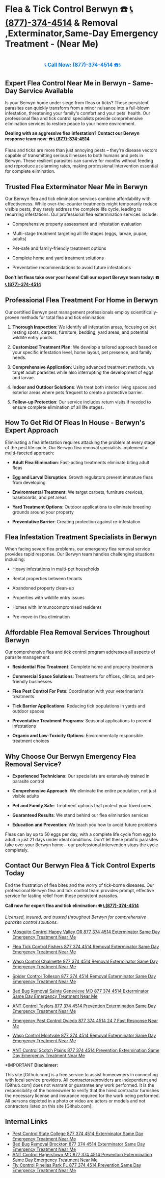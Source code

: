 # Flea & Tick Control Berwyn ☎️ [📞 (877)-374-4514](https://pest-control-4514.netlify.app) & Removal ,Exterminator,Same-Day Emergency Treatment - (Near Me) 
# 

<p align="center" style="font-size: 1.2em; font-weight: bold; margin: 20px 0;">
  <a href="https://pest-control-4514.netlify.app" target="_blank" style="color: #007BFF; text-decoration: none;">📞 Call Now: (877)-374-4514 ☎️💧</a>
</p>

## Expert Flea Control Near Me in Berwyn - Same-Day Service Available

Is your Berwyn home under siege from fleas or ticks? These persistent parasites can quickly transform from a minor nuisance into a full-blown infestation, threatening your family's comfort and your pets' health. Our professional flea and tick control specialists provide comprehensive elimination services to restore peace to your home environment.

**Dealing with an aggressive flea infestation? Contact our Berwyn response team now: ☎️ [📞 (877)-374-4514](https://pest-control-4514.netlify.app)**

Fleas and ticks are more than just annoying pests – they're disease vectors capable of transmitting serious illnesses to both humans and pets in Berwyn. These resilient parasites can survive for months without feeding and reproduce at alarming rates, making professional intervention essential for complete elimination.

## Trusted Flea Exterminator Near Me in Berwyn

Our Berwyn flea and tick elimination services combine affordability with effectiveness. While over-the-counter treatments might temporarily reduce visible pests, they rarely address the complete life cycle, leading to recurring infestations. Our professional flea extermination services include:

- Comprehensive property assessment and infestation evaluation  

- Multi-stage treatment targeting all life stages (eggs, larvae, pupae, adults)  

- Pet-safe and family-friendly treatment options  

- Complete home and yard treatment solutions  

- Preventative recommendations to avoid future infestations  

**Don't let fleas take over your home! Call our expert Berwyn team today: ☎️ [📞 (877)-374-4514](https://pest-control-4514.netlify.app)**

## Professional Flea Treatment For Home in Berwyn

Our certified Berwyn pest management professionals employ scientifically-proven methods for total flea and tick elimination:

1. **Thorough Inspection**: We identify all infestation areas, focusing on pet resting spots, carpets, furniture, bedding, yard areas, and potential wildlife entry points.  

2. **Customized Treatment Plan**: We develop a tailored approach based on your specific infestation level, home layout, pet presence, and family needs.  

3. **Comprehensive Application**: Using advanced treatment methods, we target adult parasites while also interrupting the development of eggs and larvae.  

4. **Indoor and Outdoor Solutions**: We treat both interior living spaces and exterior areas where pets frequent to create a protective barrier.  

5. **Follow-up Protection**: Our service includes return visits if needed to ensure complete elimination of all life stages.  

## How To Get Rid Of Fleas In House - Berwyn's Expert Approach

Eliminating a flea infestation requires attacking the problem at every stage of the pest life cycle. Our Berwyn flea removal specialists implement a multi-faceted approach:

- **Adult Flea Elimination**: Fast-acting treatments eliminate biting adult fleas  

- **Egg and Larval Disruption**: Growth regulators prevent immature fleas from developing  

- **Environmental Treatment**: We target carpets, furniture crevices, baseboards, and pet areas  

- **Yard Treatment Options**: Outdoor applications to eliminate breeding grounds around your property  

- **Preventative Barrier**: Creating protection against re-infestation  

## Flea Infestation Treatment Specialists in Berwyn

When facing severe flea problems, our emergency flea removal service provides rapid response. Our Berwyn team handles challenging situations including:

- Heavy infestations in multi-pet households  

- Rental properties between tenants  

- Abandoned property clean-up  

- Properties with wildlife entry issues  

- Homes with immunocompromised residents  

- Pre-move-in flea elimination  

## Affordable Flea Removal Services Throughout Berwyn

Our comprehensive flea and tick control program addresses all aspects of parasite management:

- **Residential Flea Treatment**: Complete home and property treatments  

- **Commercial Space Solutions**: Treatments for offices, clinics, and pet-friendly businesses  

- **Flea Pest Control For Pets**: Coordination with your veterinarian's treatments  

- **Tick Barrier Applications**: Reducing tick populations in yards and outdoor spaces  

- **Preventative Treatment Programs**: Seasonal applications to prevent infestations  

- **Organic and Low-Toxicity Options**: Environmentally responsible treatment choices  

## Why Choose Our Berwyn Emergency Flea Removal Service?

- **Experienced Technicians**: Our specialists are extensively trained in parasite control  

- **Comprehensive Approach**: We eliminate the entire population, not just visible adults  

- **Pet and Family Safe**: Treatment options that protect your loved ones  

- **Guaranteed Results**: We stand behind our flea elimination services  

- **Education and Prevention**: We teach you how to avoid future problems  

Fleas can lay up to 50 eggs per day, with a complete life cycle from egg to adult in just 21 days under ideal conditions. Don't let these prolific parasites take over your Berwyn home – our professional intervention stops the cycle completely.

## Contact Our Berwyn Flea & Tick Control Experts Today

End the frustration of flea bites and the worry of tick-borne diseases. Our professional Berwyn flea and tick control team provides prompt, effective service for lasting relief from these persistent parasites.

**Call now for expert flea and tick elimination: ☎️ [📞 (877)-374-4514](https://pest-control-4514.netlify.app)**

*Licensed, insured, and trusted throughout Berwyn for comprehensive parasite control solutions.*


- [Mosquito Control Happy Valley OR 877 374 4514 Exterminator Same Day Emergency Treatment Near Me](https://github.com/allyoucaneatsushiin/pest-control/blob/main/Mosquito-Control-Happy-Valley-OR-877-374-4514-Exterminator-Same-Day-Emergency-Treatment-Near-Me.md)
- [Flea Tick Control Fishers 877 374 4514 Removal Exterminator Same Day Emergency Treatment Near Me](https://github.com/allyoucaneatsushiin/pest-control/blob/main/Flea-Tick-Control-Fishers-877-374-4514-Removal-Exterminator-Same-Day-Emergency-Treatment-Near-Me.md)
- [Wasp Control Chalmette 877 374 4514 Removal Exterminator Same Day Emergency Treatment Near Me](https://github.com/allyoucaneatsushiin/pest-control/blob/main/Wasp-Control-Chalmette-877-374-4514-Removal-Exterminator-Same-Day-Emergency-Treatment-Near-Me.md)


- [Spider Control Tolleson 877 374 4514 Removal Exterminator Same Day Emergency Treatment Near Me](https://github.com/allyoucaneatsushiin/pest-control/blob/main/Spider-Control-Tolleson-877-374-4514-Removal-Exterminator-Same-Day-Emergency-Treatment-Near-Me.md)
- [Bed Bug Removal Sainte Genevieve MO 877 374 4514 Exterminator Same Day Emergency Treatment Near Me](https://github.com/allyoucaneatsushiin/pest-control/blob/main/Bed-Bug-Removal-Sainte-Genevieve-MO-877-374-4514-Exterminator-Same-Day-Emergency-Treatment-Near-Me.md)
- [ANT Control Taylors 877 374 4514 Prevention Extermination Same Day Emergency Treatment Near Me](https://github.com/allyoucaneatsushiin/pest-control/blob/main/ANT-Control-Taylors-877-374-4514-Prevention-Extermination-Same-Day-Emergency-Treatment-Near-Me.md)


- [Emergency Pest Control Oviedo 877 374 4514 24 7 Fast Response Near Me](https://github.com/allyoucaneatsushiin/pest-control/blob/main/Emergency-Pest-Control-Oviedo-877-374-4514-24-7-Fast-Response-Near-Me.md)
- [Wasp Control Montvale 877 374 4514 Removal Exterminator Same Day Emergency Treatment Near Me](https://github.com/allyoucaneatsushiin/pest-control/blob/main/Wasp-Control-Montvale-877-374-4514-Removal-Exterminator-Same-Day-Emergency-Treatment-Near-Me.md)
- [ANT Control Scotch Plains 877 374 4514 Prevention Extermination Same Day Emergency Treatment Near Me](https://github.com/allyoucaneatsushiin/pest-control/blob/main/ANT-Control-Scotch-Plains-877-374-4514-Prevention-Extermination-Same-Day-Emergency-Treatment-Near-Me.md)


*IMPORTANT **Disclaimer:**  

This site [Github.com] is a free service to assist homeowners in connecting with local service providers. All contractors/providers are independent and [Github.com] does not warrant or guarantee any work performed. It is the responsibility of the homeowner to verify that the hired contractor furnishes the necessary license and insurance required for the work being performed. All persons depicted in a photo or video are actors or models and not contractors listed on this site [Github.com].


## Internal Links
- [Pest Control State College 877 374 4514 Exterminator Same Day Emergency Treatment Near Me](https://github.com/allyoucaneatsushiin/pest-control/blob/main/Pest-Control-State-College-877-374-4514-Exterminator-Same-Day-Emergency-Treatment-Near-Me.md)
- [Bed Bug Removal Brockton 877 374 4514 Exterminator Same Day Emergency Treatment Near Me](https://github.com/allyoucaneatsushiin/pest-control/blob/main/Bed-Bug-Removal-Brockton-877-374-4514-Exterminator-Same-Day-Emergency-Treatment-Near-Me.md)
- [ANT Control Hagerstown MD 877 374 4514 Prevention Extermination Same Day Emergency Treatment Near Me](https://github.com/allyoucaneatsushiin/pest-control/blob/main/ANT-Control-Hagerstown-MD-877-374-4514-Prevention-Extermination-Same-Day-Emergency-Treatment-Near-Me.md)
- [Fly Control Pinellas Park FL 877 374 4514 Prevention Same Day Emergency Treatment Near Me](https://github.com/allyoucaneatsushiin/pest-control/blob/main/Fly-Control-Pinellas-Park-FL-877-374-4514-Prevention-Same-Day-Emergency-Treatment-Near-Me.md)
